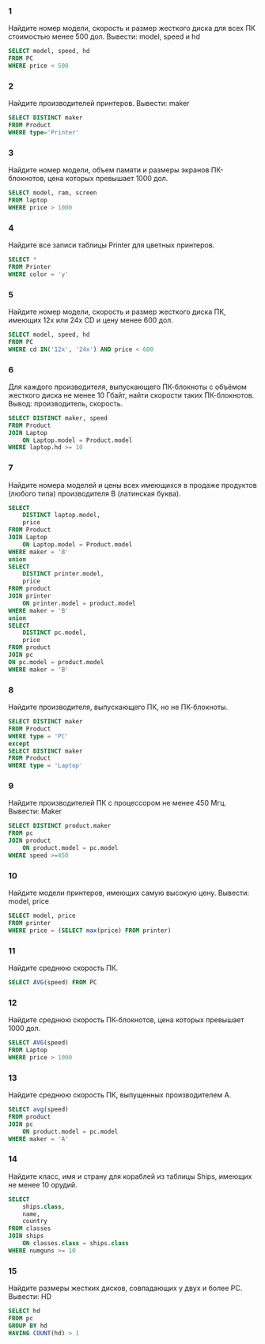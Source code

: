 ### 1
Найдите номер модели, скорость и размер жесткого диска для всех ПК стоимостью менее 500 дол. Вывести: model, speed и hd

```sql
SELECT model, speed, hd
FROM PC
WHERE price < 500
```

### 2

Найдите производителей принтеров. Вывести: maker

```sql
SELECT DISTINCT maker
FROM Product
WHERE type='Printer'
```

### 3

Найдите номер модели, объем памяти и размеры экранов ПК-блокнотов, цена которых превышает 1000 дол.

```sql
SELECT model, ram, screen
FROM laptop
WHERE price > 1000
```

### 4

Найдите все записи таблицы Printer для цветных принтеров.

```sql
SELECT *
FROM Printer
WHERE color = 'y'
```

### 5

Найдите номер модели, скорость и размер жесткого диска ПК, имеющих 12x или 24x CD и цену менее 600 дол.

```sql
SELECT model, speed, hd
FROM PC
WHERE cd IN('12x', '24x') AND price < 600
```

### 6

Для каждого производителя, выпускающего ПК-блокноты c объёмом жесткого диска не менее 10 Гбайт, найти скорости таких ПК-блокнотов. Вывод: производитель, скорость.

```sql
SELECT DISTINCT maker, speed
FROM Product
JOIN Laptop
	ON Laptop.model = Product.model
WHERE laptop.hd >= 10
```

### 7

Найдите номера моделей и цены всех имеющихся в продаже продуктов (любого типа) производителя B (латинская буква).

```sql
SELECT 
	DISTINCT laptop.model, 
	price
FROM Product 
JOIN Laptop 
	ON Laptop.model = Product.model
WHERE maker = 'B'
union
SELECT 
	DISTINCT printer.model, 
	price
FROM product
JOIN printer 
	ON printer.model = product.model
WHERE maker = 'B'
union
SELECT
	DISTINCT pc.model, 
	price
FROM product
JOIN pc 
ON pc.model = product.model
WHERE maker = 'B'
```

### 8

Найдите производителя, выпускающего ПК, но не ПК-блокноты.

```sql
SELECT DISTINCT maker
FROM Product
WHERE type = 'PC'
except
SELECT DISTINCT maker 
FROM Product 
WHERE type = 'Laptop'
```

### 9

Найдите производителей ПК с процессором не менее 450 Мгц. Вывести: Maker

```sql
SELECT DISTINCT product.maker
FROM pc 
JOIN product
	ON product.model = pc.model
WHERE speed >=450
```

### 10

Найдите модели принтеров, имеющих самую высокую цену. Вывести: model, price

```sql
SELECT model, price
FROM printer
WHERE price = (SELECT max(price) FROM printer)
```

### 11

Найдите среднюю скорость ПК.

```sql
SELECT AVG(speed) FROM PC
```

### 12

Найдите среднюю скорость ПК-блокнотов, цена которых превышает 1000 дол.

```sql
SELECT AVG(speed)
FROM Laptop
WHERE price > 1000
```

### 13

Найдите среднюю скорость ПК, выпущенных производителем A.

```sql
SELECT avg(speed)
FROM product 
JOIN pc
	ON product.model = pc.model
WHERE maker = 'A'
```
### 14

Найдите класс, имя и страну для кораблей из таблицы Ships, имеющих не менее 10 орудий.

```sql
SELECT 
	ships.class, 
	name, 
	country
FROM classes 
JOIN ships
	ON classes.class = ships.class
WHERE numguns >= 10
```

### 15

Найдите размеры жестких дисков, совпадающих у двух и более PC. Вывести: HD

```sql
SELECT hd
FROM pc
GROUP BY hd
HAVING COUNT(hd) > 1
```
